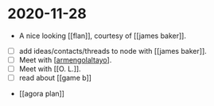 # 2020-11-28

- A nice looking [[flan]], courtesy of [[james baker]]. 
- [ ] add ideas/contacts/threads to node with [[james baker]].
- [ ] Meet with [[armengolaltayo]].
- [ ] Meet with [[O. L.]].
- [ ] read about [[game b]]
- [[agora plan]]

[//begin]: # "Autogenerated link references for markdown compatibility"
[james-baker]: ../james-baker "James Baker"
[armengolaltayo]: ../armengolaltayo "Armengolaltayo"
[//end]: # "Autogenerated link references"